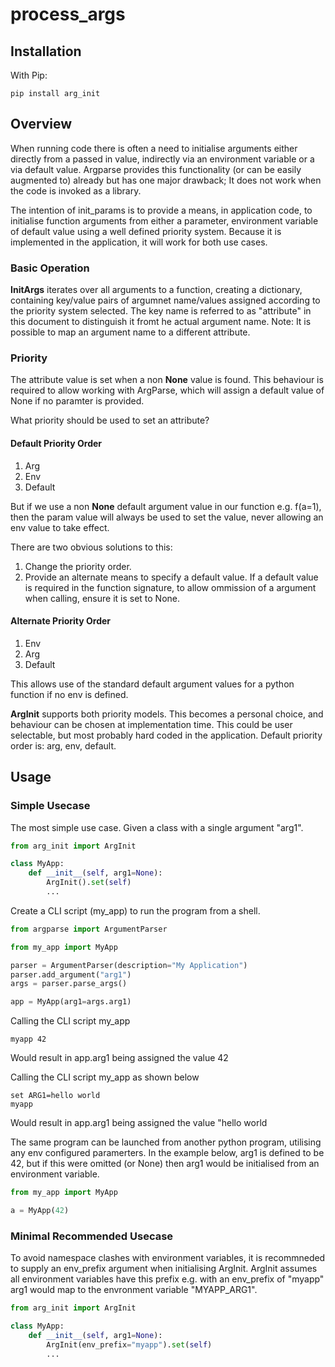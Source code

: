 # process_args

## Installation

With Pip:

```text
pip install arg_init
```

## Overview

When running code there is often a need to initialise arguments either directly from a passed in value, indirectly via an environment variable or a via default value. Argparse provides this functionality (or can be easily augmented to) already but has one major drawback; It does not work when the code is invoked as a library.

The intention of init_params is to provide a means, in application code, to initialise function arguments from either a parameter, environment variable of default value using a well defined priority system. Because it is implemented in the  application, it will work for both use cases.

### Basic Operation

**InitArgs** iterates over all arguments to a function, creating a dictionary, containing key/value pairs of argumnet name/values assigned according to the priority system selected. The key name is referred to as "attribute" in this document to distinguish it fromt he actual argument name. Note: It is possible to map an argument name to a different attribute.

### Priority

The attribute value is set when a non **None** value is found. This behaviour is required to allow working with ArgParse, which will assign a default value of None if no paramter is provided.

What priority should be used to set an attribute?

#### Default Priority Order

1. Arg
2. Env
3. Default

But if we use a non **None** default argument value in our function e.g. f(a=1), then the param value will always be used to set the value, never allowing an env value to take effect.

There are two obvious solutions to this:

1. Change the priority order.
2. Provide an alternate means to specify a default value. If a default value is required in the function signature, to allow ommission of a argument when calling, ensure it is set to None.

#### Alternate Priority Order

1. Env
2. Arg
3. Default

This allows use of the standard default argument values for a python function if no env is defined.

**ArgInit** supports both priority models.
This becomes a personal choice, and behaviour can be chosen at implementation time. This could be user selectable, but most probably hard coded in the application. Default priority order is: arg, env, default.

## Usage

### Simple Usecase

The most simple use case. Given a class with a single argument "arg1".

```python
from arg_init import ArgInit

class MyApp:
    def __init__(self, arg1=None):
        ArgInit().set(self)
        ...

```

Create a CLI script (my_app) to run the program from a shell.

```python
from argparse import ArgumentParser

from my_app import MyApp

parser = ArgumentParser(description="My Application")
parser.add_argument("arg1")
args = parser.parse_args()

app = MyApp(arg1=args.arg1)

```

Calling the CLI script my_app

```script
myapp 42
```

Would result in app.arg1 being assigned the value 42

Calling the CLI script my_app as shown below

```script
set ARG1=hello world
myapp
```

Would result in app.arg1 being assigned the value "hello world

The same program can be launched from another python program, utilising any env configured paramerters. In the example below, arg1 is defined to be 42, but if this were omitted (or None) then arg1 would be initialised from an environment variable.

```python
from my_app import MyApp

a = MyApp(42)

```

### Minimal Recommended Usecase

To avoid namespace clashes with environment variables, it is recommneded to supply an env_prefix argument when initialising ArgInit. ArgInit assumes all environment variables have this prefix e.g. with an env_prefix of "myapp" arg1 would map to the envronment variable "MYAPP_ARG1".

```python
from arg_init import ArgInit

class MyApp:
    def __init__(self, arg1=None):
        ArgInit(env_prefix="myapp").set(self)
        ...

```
